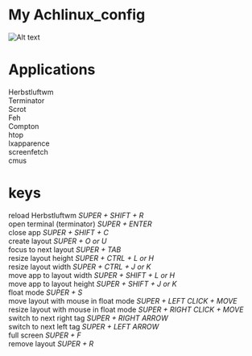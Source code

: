 # My Achlinux_config

![Alt text](https://lh3.googleusercontent.com/Rae5FelXefet3jlBhny9yFxIlcOlRi6kUjHjl8CYOjA=w1650-h928-no)

 Applications
=================
Herbstluftwm<br>
Terminator<br>
Scrot<br>
Feh<br>
Compton<br>
htop<br>
lxapparence<br>
screenfetch<br>
cmus<br>

 keys
=================
reload Herbstluftwm *SUPER + SHIFT + R*<br>
open terminal (terminator) *SUPER + ENTER*<br>
close app *SUPER + SHIFT + C*<br>
create layout *SUPER + O or U*<br>
focus to next layout *SUPER + TAB*<br>
resize layout height *SUPER + CTRL + L or H*<br>
resize layout width *SUPER + CTRL + J or K*<br>
move app to layout width *SUPER + SHIFT + L or H*<br>
move app to layout height *SUPER + SHIFT + J or K*<br>
float mode *SUPER + S*<br>
move layout with mouse in float mode *SUPER + LEFT CLICK + MOVE*<br>
resize layout with mouse in float mode *SUPER + RIGHT CLICK + MOVE*<br>
switch to next right tag *SUPER + RIGHT ARROW*<br>
switch to next left tag *SUPER + LEFT ARROW*<br>
full screen *SUPER + F*<br>
remove layout *SUPER + R*<br>
